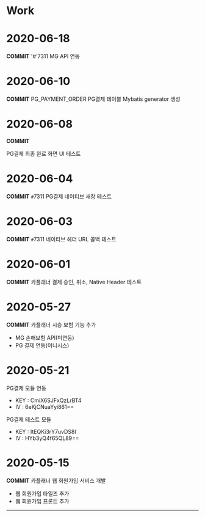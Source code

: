 # Work
# 2020-06-18
**COMMIT**
'#'7311 MG API 연동

# 2020-06-10
**COMMIT**
PG_PAYMENT_ORDER PG결제 테이블 Mybatis generator 생성

# 2020-06-08
**COMMIT**

PG결제 최종 완료 화면 UI 테스트

# 2020-06-04
**COMMIT**
`#`7311 PG결제 네이티브 새창 테스트

# 2020-06-03
**COMMIT**
`#`7311 네이티브 헤더 URL 콜백 테스트


# 2020-06-01
**COMMIT**
카플래너 결제 승인, 취소, Native Header 테스트


# 2020-05-27
**COMMIT**
카플래너 시승 보험 기능 추가

* MG 손해보험 API(미연동)
* PG 결제 연동(이니시스)


# 2020-05-21
PG결제 모듈 연동
* KEY : CmiX6SJFxQzLrBT4
* IV  : 6eKjCNuaYyi861==

PG결제 테스트 모듈
* KEY : ItEQKi3rY7uvDS8l
* IV  : HYb3yQ4f65QL89==



# 2020-05-15
**COMMIT**
카플래너 웹 회원가입 서비스 개발
* 웹 회원가입 타일즈 추가
* 웹 회원가입 프론트 추가
---
